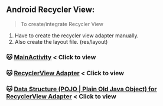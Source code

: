 ## Android Recycler View:

> To create/integrate Recycler View
1. Have to create the recycler view adapter manually.
2. Also create the layout file. (res/layout)

### :cat: [MainActivity](./app/src/main/java/com/websolverpro/androidrecyclerview/MainActivity.java) < Click to view

### :cat: [RecyclerView Adapter](./app/src/main/java/com/websolverpro/androidrecyclerview/ContactsRecyclerViewAdapter.java.java) < Click to view

### :cat: [Data Structure (POJO | Plain Old Java Object) for RecyclerView Adapter](./app/src/main/java/com/websolverpro/androidrecyclerview/Contact.java.java) < Click to view